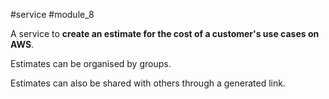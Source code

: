 #service #module_8

A service to **create an estimate for the cost of a customer's use cases on AWS**.

Estimates can be organised by groups.

Estimates can also be shared with others through a generated link.

